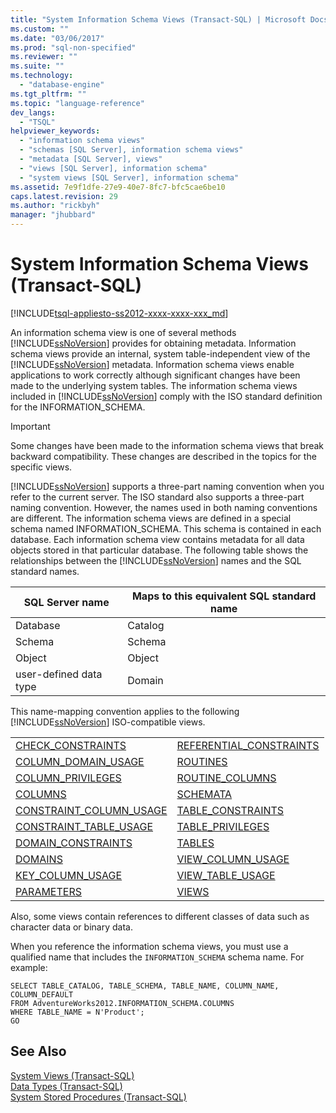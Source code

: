 ```yaml
---
title: "System Information Schema Views (Transact-SQL) | Microsoft Docs"
ms.custom: ""
ms.date: "03/06/2017"
ms.prod: "sql-non-specified"
ms.reviewer: ""
ms.suite: ""
ms.technology: 
  - "database-engine"
ms.tgt_pltfrm: ""
ms.topic: "language-reference"
dev_langs: 
  - "TSQL"
helpviewer_keywords: 
  - "information schema views"
  - "schemas [SQL Server], information schema views"
  - "metadata [SQL Server], views"
  - "views [SQL Server], information schema"
  - "system views [SQL Server], information schema"
ms.assetid: 7e9f1dfe-27e9-40e7-8fc7-bfc5cae6be10
caps.latest.revision: 29
ms.author: "rickbyh"
manager: "jhubbard"
---
```

# System Information Schema Views (Transact-SQL)
[!INCLUDE[tsql-appliesto-ss2012-xxxx-xxxx-xxx_md](../../../integration-services/system/stored-procedures/includes/tsql-appliesto-ss2012-xxxx-xxxx-xxx-md.md)]

  An information schema view is one of several methods [!INCLUDE[ssNoVersion](../../../advanced-analytics/r-services/includes/ssnoversion-md.md)] provides for obtaining metadata. Information schema views provide an internal, system table-independent view of the [!INCLUDE[ssNoVersion](../../../advanced-analytics/r-services/includes/ssnoversion-md.md)] metadata. Information schema views enable applications to work correctly although significant changes have been made to the underlying system tables. The information schema views included in [!INCLUDE[ssNoVersion](../../../advanced-analytics/r-services/includes/ssnoversion-md.md)] comply with the ISO standard definition for the INFORMATION_SCHEMA.  
  
> [!IMPORTANT]  
>  Some changes have been made to the information schema views that break backward compatibility. These changes are described in the topics for the specific views.  
  
 [!INCLUDE[ssNoVersion](../../../advanced-analytics/r-services/includes/ssnoversion-md.md)] supports a three-part naming convention when you refer to the current server. The ISO standard also supports a three-part naming convention. However, the names used in both naming conventions are different. The information schema views are defined in a special schema named INFORMATION_SCHEMA. This schema is contained in each database. Each information schema view contains metadata for all data objects stored in that particular database. The following table shows the relationships between the [!INCLUDE[ssNoVersion](../../../advanced-analytics/r-services/includes/ssnoversion-md.md)] names and the SQL standard names.  
  
|SQL Server name|Maps to this equivalent SQL standard name|  
|---------------------|-----------------------------------------------|  
|Database|Catalog|  
|Schema|Schema|  
|Object|Object|  
|user-defined data type|Domain|  
  
 This name-mapping convention applies to the following [!INCLUDE[ssNoVersion](../../../advanced-analytics/r-services/includes/ssnoversion-md.md)] ISO-compatible views.  
  
|||  
|-|-|  
|[CHECK_CONSTRAINTS](../../../relational-databases/reference/system-information-schema-views/check-constraints-transact-sql.md)|[REFERENTIAL_CONSTRAINTS](../../../relational-databases/reference/system-information-schema-views/referential-constraints-transact-sql.md)|  
|[COLUMN_DOMAIN_USAGE](../../../relational-databases/reference/system-information-schema-views/column-domain-usage-transact-sql.md)|[ROUTINES](../../../relational-databases/reference/system-information-schema-views/routines-transact-sql.md)|  
|[COLUMN_PRIVILEGES](../../../relational-databases/reference/system-information-schema-views/column-privileges-transact-sql.md)|[ROUTINE_COLUMNS](../../../relational-databases/reference/system-information-schema-views/routine-columns-transact-sql.md)|  
|[COLUMNS](../../../relational-databases/reference/system-information-schema-views/columns-transact-sql.md)|[SCHEMATA](../../../relational-databases/reference/system-information-schema-views/schemata-transact-sql.md)|  
|[CONSTRAINT_COLUMN_USAGE](../../../relational-databases/reference/system-information-schema-views/constraint-column-usage-transact-sql.md)|[TABLE_CONSTRAINTS](../../../relational-databases/reference/system-information-schema-views/table-constraints-transact-sql.md)|  
|[CONSTRAINT_TABLE_USAGE](../../../relational-databases/reference/system-information-schema-views/constraint-table-usage-transact-sql.md)|[TABLE_PRIVILEGES](../../../relational-databases/reference/system-information-schema-views/table-privileges-transact-sql.md)|  
|[DOMAIN_CONSTRAINTS](../../../relational-databases/reference/system-information-schema-views/domain-constraints-transact-sql.md)|[TABLES](../../../relational-databases/reference/system-information-schema-views/tables-transact-sql.md)|  
|[DOMAINS](../../../relational-databases/reference/system-information-schema-views/domains-transact-sql.md)|[VIEW_COLUMN_USAGE](../../../relational-databases/reference/system-information-schema-views/view-column-usage-transact-sql.md)|  
|[KEY_COLUMN_USAGE](../../../relational-databases/reference/system-information-schema-views/key-column-usage-transact-sql.md)|[VIEW_TABLE_USAGE](../../../relational-databases/reference/system-information-schema-views/view-table-usage-transact-sql.md)|  
|[PARAMETERS](../../../relational-databases/reference/system-information-schema-views/parameters-transact-sql.md)|[VIEWS](../../../relational-databases/reference/system-information-schema-views/views-transact-sql.md)|  
  
 Also, some views contain references to different classes of data such as character data or binary data.  
  
 When you reference the information schema views, you must use a qualified name that includes the `INFORMATION_SCHEMA` schema name. For example:  
  
```  
SELECT TABLE_CATALOG, TABLE_SCHEMA, TABLE_NAME, COLUMN_NAME, COLUMN_DEFAULT  
FROM AdventureWorks2012.INFORMATION_SCHEMA.COLUMNS  
WHERE TABLE_NAME = N'Product';  
GO  
```  
  
## See Also  
 [System Views &#40;Transact-SQL&#41;](../Topic/System%20Views%20\(Transact-SQL\).md)   
 [Data Types &#40;Transact-SQL&#41;](../../../t-sql/data-types/data-types-transact-sql.md)   
 [System Stored Procedures &#40;Transact-SQL&#41;](../../../relational-databases/reference/system-stored-procedures/system-stored-procedures-transact-sql.md)  
  
  